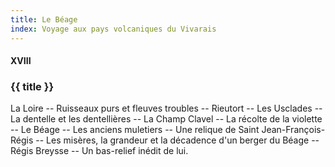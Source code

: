 ```yaml
---
title: Le Béage
index: Voyage aux pays volcaniques du Vivarais
---
```


#### XVIII

### {{ title }}

<div id="tltr">

La Loire -- Ruisseaux purs et fleuves troubles -- Rieutort -- Les Usclades -- La
dentelle et les dentellières -- La Champ Clavel -- La récolte de la violette --
Le Béage -- Les anciens muletiers -- Une relique de Saint Jean-François-Régis --
Les misères, la grandeur et la décadence d'un berger du Béage -- Régis Breysse
-- Un bas-relief inédit de lui.

</div>

